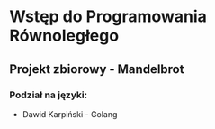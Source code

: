 # Wstęp do Programowania Równoległego

## Projekt zbiorowy - Mandelbrot

### Podział na języki:

- Dawid Karpiński - Golang
